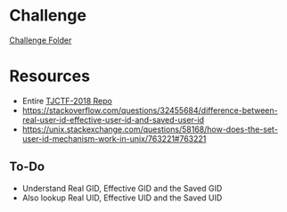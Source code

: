 # Challenge
[Challenge Folder](https://github.com/uta8a/ctf/tree/master/tjctf2018/Math_Whiz)

# Resources
- Entire [TJCTF-2018 Repo](https://github.com/uta8a/ctf/tree/master/tjctf2018)
- https://stackoverflow.com/questions/32455684/difference-between-real-user-id-effective-user-id-and-saved-user-id
- https://unix.stackexchange.com/questions/58168/how-does-the-set-user-id-mechanism-work-in-unix/763221#763221
## To-Do
- Understand Real GID, Effective GID and the Saved GID
- Also lookup Real UID, Effective UID and the Saved UID
